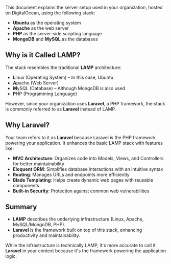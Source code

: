 This document explains the server setup used in your organization, hosted on DigitalOcean, using the following stack:

- **Ubuntu** as the operating system
- **Apache** as the web server
- **PHP** as the server-side scripting language
- **MongoDB** and **MySQL** as the databases

## Why is it Called LAMP?
The stack resembles the traditional **LAMP** architecture:
- **L**inux (Operating System) – In this case, Ubuntu
- **A**pache (Web Server)
- **M**ySQL (Database) – Although MongoDB is also used
- **P**HP (Programming Language)

However, since your organization uses **Laravel**, a PHP framework, the stack is commonly referred to as **Laravel** instead of LAMP.

## Why Laravel?
Your team refers to it as **Laravel** because Laravel is the PHP framework powering your application. It enhances the basic LAMP stack with features like:
- **MVC Architecture**: Organizes code into Models, Views, and Controllers for better maintainability
- **Eloquent ORM**: Simplifies database interactions with an intuitive syntax
- **Routing**: Manages URLs and endpoints more efficiently
- **Blade Templating**: Helps create dynamic web pages with reusable components
- **Built-in Security**: Protection against common web vulnerabilities

## Summary
- **LAMP** describes the underlying infrastructure (Linux, Apache, MySQL/MongoDB, PHP).
- **Laravel** is the framework built on top of this stack, enhancing productivity and maintainability.

While the infrastructure is technically LAMP, it's more accurate to call it **Laravel** in your context because it's the framework powering the application logic.

